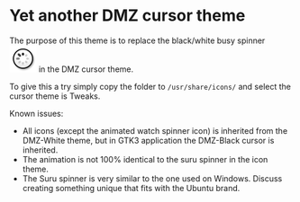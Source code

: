 # Yet another DMZ cursor theme

The purpose of this theme is to replace the black/white busy spinner ![](https://github.com/GalliumOS/dmz-cursor-theme/blob/master/DMZ-White/pngs/48x48/watch_0001.png) in the DMZ cursor theme.

To give this a try simply copy the folder to `/usr/share/icons/` and select the cursor theme is Tweaks.

Known issues:
- All icons (except the animated watch spinner icon) is inherited from the DMZ-White theme, but in GTK3 application the DMZ-Black cursor is inherited.
- The animation is not 100% identical to the suru spinner in the icon theme.
- The Suru spinner is very similar to the one used on Windows. Discuss creating something unique that fits with the Ubuntu brand.